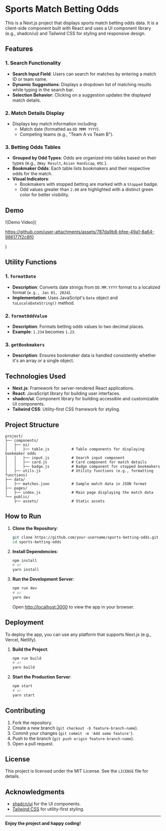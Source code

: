 # Sports Match Betting Odds

This is a Next.js project that displays sports match betting odds data. It is a client-side component built with React and uses a UI component library (e.g., shadcn/ui) and Tailwind CSS for styling and responsive design.

## Features

### 1. Search Functionality
- **Search Input Field**: Users can search for matches by entering a match ID or team name.
- **Dynamic Suggestions**: Displays a dropdown list of matching results while typing in the search bar.
- **Selection Behavior**: Clicking on a suggestion updates the displayed match details.

### 2. Match Details Display
- Displays key match information including:
  - Match date (formatted as `DD MMM YYYY`).
  - Competing teams (e.g., "Team A vs Team B").

### 3. Betting Odds Tables
- **Grouped by Odd Types**: Odds are organized into tables based on their types (e.g., `3Way Result`, `Asian Handicap`, etc.).
- **Bookmaker Odds**: Each table lists bookmakers and their respective odds for the match.
- **Visual Indicators**:
  - Bookmakers with stopped betting are marked with a `Stopped` badge.
  - Odd values greater than `2.00` are highlighted with a distinct green color for better visibility.

## Demo

![Demo Video](

https://github.com/user-attachments/assets/787da9b8-bfee-49a1-8a64-986177f2c8f0

)

## Utility Functions

### 1. `formatDate`
- **Description**: Converts date strings from `DD.MM.YYYY` format to a localized format (`e.g., Jan 01, 2024`).
- **Implementation**: Uses JavaScript's `Date` object and `toLocaleDateString()` method.

### 2. `formatOddValue`
- **Description**: Formats betting odds values to two decimal places.
- **Example**: `1.234` becomes `1.23`.

### 3. `getBookmakers`
- **Description**: Ensures bookmaker data is handled consistently whether it's an array or a single object.

## Technologies Used

- **Next.js**: Framework for server-rendered React applications.
- **React**: JavaScript library for building user interfaces.
- **shadcn/ui**: Component library for building accessible and customizable UI components.
- **Tailwind CSS**: Utility-first CSS framework for styling.

## Project Structure

```
project/
├── components/
│   ├── ui/
│   │   ├── table.js          # Table components for displaying bookmaker odds
│   │   ├── input.js          # Search input component
│   │   ├── card.js           # Card component for match details
│   │   ├── badge.js          # Badge component for stopped bookmakers
│   ├── utils.js              # Utility functions (e.g., formatting functions)
├── data/
│   ├── matches.json          # Sample match data in JSON format
├── pages/
│   ├── index.js              # Main page displaying the match data
└── public/
    ├── assets/               # Static assets
```

## How to Run

1. **Clone the Repository**:
   ```bash
   git clone https://github.com/your-username/sports-betting-odds.git
   cd sports-betting-odds
   ```

2. **Install Dependencies**:
   ```bash
   npm install
   # or
   yarn install
   ```

3. **Run the Development Server**:
   ```bash
   npm run dev
   # or
   yarn dev
   ```
   Open [http://localhost:3000](http://localhost:3000) to view the app in your browser.

## Deployment

To deploy the app, you can use any platform that supports Next.js (e.g., Vercel, Netlify).

1. **Build the Project**:
   ```bash
   npm run build
   # or
   yarn build
   ```

2. **Start the Production Server**:
   ```bash
   npm start
   # or
   yarn start
   ```

## Contributing

1. Fork the repository.
2. Create a new branch (`git checkout -b feature-branch-name`).
3. Commit your changes (`git commit -m 'Add some feature'`).
4. Push to the branch (`git push origin feature-branch-name`).
5. Open a pull request.

## License

This project is licensed under the MIT License. See the `LICENSE` file for details.

## Acknowledgments

- [shadcn/ui](https://shadcn.dev/) for the UI components.
- [Tailwind CSS](https://tailwindcss.com/) for utility-first styling.

---

**Enjoy the project and happy coding!**

